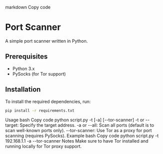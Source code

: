 markdown
Copy code
# Port Scanner

A simple port scanner written in Python.

## Prerequisites

- Python 3.x
- PySocks (for Tor support)

## Installation

To install the required dependencies, run:

```bash
pip install -r requirements.txt
```
Usage
bash
Copy code
python script.py -t <target> [-a] [--tor-scanner]
-t or --target: Specify the target address.
-a or --all: Scan all ports (default is to scan well-known ports only).
--tor-scanner: Use Tor as a proxy for port scanning (requires PySocks).
Example
bash
Copy code
python script.py -t 192.168.1.1 -a --tor-scanner
Notes
Make sure to have Tor installed and running locally for Tor proxy support.
